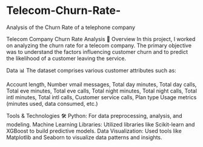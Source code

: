 # Telecom-Churn-Rate-
Analysis of the Churn Rate of a telephone company

Telecom Company Churn Rate Analysis 📱
Overview
In this project, I worked on analyzing the churn rate for a telecom company. The primary objective was to understand the factors influencing customer churn and to predict the likelihood of a customer leaving the service.

Data 📊
The dataset comprises various customer attributes such as:

Account length,
Number vmail messages,
Total day minutes,
Total day calls,
Total eve minutes,
Total eve calls,
Total night minutes,
Total night calls,
Total intl minutes,
Total intl calls,
Customer service calls,
Plan type
Usage metrics (minutes used, data consumed, etc.)

Tools & Technologies 🛠
Python: For data preprocessing, analysis, and modeling.
Machine Learning Libraries: Utilized libraries like Scikit-learn and XGBoost to build predictive models.
Data Visualization: Used tools like Matplotlib and Seaborn to visualize data patterns and insights.




